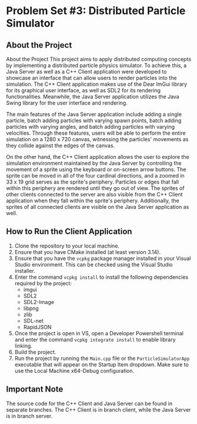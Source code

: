 # Problem Set #3: Distributed Particle Simulator

## About the Project
About the Project
This project aims to apply distributed computing concepts by implementing a distributed particle physics simulator. To achieve this, a Java Server as well as a C++ Client application were developed to showcase an interface that can allow users to render particles into the simulation. The C++ Client application makes use of the Dear ImGui library for its graphical user interface, as well as SDL2 for its rendering functionalities. Meanwhile, the Java Server application utilizes the Java Swing library for the user interface and rendering.

The main features of the Java Server application include adding a single particle, batch adding particles with varying spawn points, batch adding particles with varying angles, and batch adding particles with varying velocities. Through these features, users will be able to perform the entire simulation on a 1280 x 720 canvas, witnessing the particles' movements as they collide against the edges of the canvas.

On the other hand, the C++ Client application allows the user to explore the simulation environment maintained by the Java Server by controlling the movement of a sprite using the keyboard or on-screen arrow buttons. The sprite can be moved in all of the four cardinal directions, and a zoomed in 33 x 19 grid serves as the sprite's periphery. Particles or edges that fall within this periphery are rendered until they go out of view. The sprites of other clients connected to the server are also visible from the C++ Client application when they fall within the sprite's periphery. Additionally, the sprites of all connected clients are visible on the Java Server application as well.

## How to Run the Client Application
1. Clone the repository to your local machine.
2. Ensure that you have CMake installed (at least version 3.14).
3. Ensure that you have the `vcpkg` package manager installed in your Visual Studio environment. This can be checked using the Visual Studio installer.
4. Enter the command `vcpkg install` to install the following dependencies required by the project:
	- imgui
	- SDL2
	- SDL2-Image
	- libpng
	- zlib
 	- SDL-net
  	- RapidJSON
5. Once the project is open in VS, open a Developer Powershell terminal and enter the command `vcpkg integrate install` to enable library linking.
6. Build the project.
7. Run the project by running the `Main.cpp` file or the `ParticleSimulatorApp` executable that will appear on the Startup Item dropdown. Make sure to use the Local Machine x64-Debug configuration.

## Important Note
The source code for the C++ Client and Java Server can be found in separate branches. The C++ Client is in branch client, while the Java Server is in branch server.
